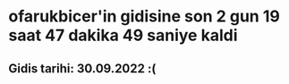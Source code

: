 # ofarukbicer'in gidisine son 2 gun 19 saat 47 dakika 49 saniye kaldi

## Gidis tarihi: 30.09.2022 :(